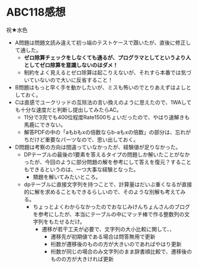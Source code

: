# ABC118感想

祝★水色

- A問題は問題文読み違えて初っ端のテストケースで躓いたが、直後に修正して通した。
  - **ゼロ除算チェックをしなくても通るが、プログラマとしてというより人としてゼロ除算を意識しないのはダメ！**
  - 制約をよく見えるとゼロ除算は起こりえないが、それすら本番では気づいていないので大いに反省すること！
- B問題はもっと早く手を動かしたいが、ミスも怖いのでとりあえずはよしとしておく。
- Cは直感でユークリッドの互除法の言い換えのように思えたので、1WAしても十分な速度だと判断し提出してみたらAC。
  - 11分で3完でも400位程度Rate1500ちょいだったので、やはり速解きも馬鹿にできない。
  - 解答PDFの中の「aもbもxの倍数ならb-aもxの倍数」の部分は、忘れがちだけど重要なパーツなので、思い出しておく。
- D問題は考察の方向は間違っていなかったが、経験値が足りなかった。
  - DPテーブルの最後の1要素を答えるタイプの問題しか解いたことがなかったが、今回のように部分問題の解を参考にして答えを復元？することもできるというのは、一つ大事な経験となった。
    - 類題を解いてみたいところ。
  - dpテーブルに直接文字列を持つことで、計算量はだいぶ重くなるが直接的に解を求めることもできるらしいので、そのような別解も考えてみる。
    - ちょっとよくわからなかったのでおなじみけんちょんさんのブログを参考にしたが、本当にテーブルの中にマッチ棒で作る整数列の文字列をもたせるだけ。
      - 遷移が若干工夫が必要で、文字列の大小比較に関して、、
        - 遷移先が初期値である場合は問答無用で更新
        - 桁数が遷移後のものの方が大きいのであればやはり更新
        - 桁数が同じの場合のみ文字列のまま辞書順比較で、遷移後のものの方が大きければ更新

